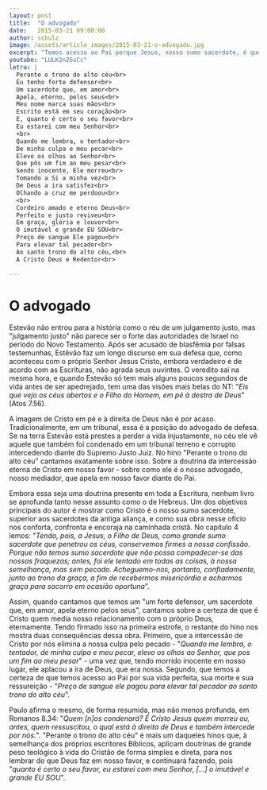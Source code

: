 ```yaml
---
layout: post
title:  "O advogado"
date:   2015-03-21 09:00:00
author: schulz
image: /assets/article_images/2015-03-21-o-advogado.jpg
excerpt: "Temos acesso ao Pai porque Jesus, nosso sumo sacerdote, é quem intercede por nós \"Perante o trono do alto céu\"."
youtube: "LULK2nZ6sCc"
letra: |
  Perante o trono do alto céu<br>
  Eu tenho forte defensor<br>
  Um sacerdote que, em amor<br>
  Apela, eterno, pelos seus<br>
  Meu nome marca suas mãos<br>
  Escrito está em seu coração<br>
  E, quanto é certo o seu favor<br>
  Eu estarei com meu Senhor<br>
  <br>
  Quando me lembra, o tentador<br>
  De minha culpa e meu pecar<br>
  Elevo os olhos ao Senhor<br>
  Que pôs um fim ao meu pesar<br>
  Sendo inocente, Ele morreu<br>
  Tomando a Si a minha vez<br>
  De Deus a ira satisfez<br>
  Olhando a cruz me perdoou<br>
  <br>
  Cordeiro amado e eterno Deus<br>
  Perfeito e justo reviveu<br>
  Em graça, glória e louvor<br>
  O imutável e grande EU SOU<br>
  Preço de sangue Ele pagou<br>
  Para elevar tal pecador<br>
  Ao santo trono do alto céu,<br>
  A Cristo Deus e Redentor<br>

---
```


# O advogado

Estevão não entrou para a história como o réu de um julgamento justo, mas "julgamento justo" não parece ser o forte das autoridades de Israel no período do Novo Testamento. Após ser acusado de blasfêmia por falsas testemunhas, Estêvão faz um longo discurso em sua defesa que, como aconteceu com o próprio Senhor Jesus Cristo, embora verdadeiro e de acordo com as Escrituras, não agrada seus ouvintes. O veredito sai na mesma hora, e quando Estevão só tem mais alguns poucos segundos de vida antes de ser apedrejado, tem uma das visões mais belas do NT: "*Eis que vejo os céus abertos e o Filho do Homem, em pé à destra de Deus*" (Atos 7.56).

A imagem de Cristo em pé e à direita de Deus não é por acaso. Tradicionalmente, em um tribunal, essa é a posição do advogado de defesa. Se na terra Estevão está prestes a perder a vida injustamente, no céu ele vê aquele que também foi condenado em um tribunal terreno e corrupto intercedendo diante do Supremo Justo Juiz. No hino "Perante o trono do alto céu" cantamos exatamente sobre isso. Sobre a doutrina da intercessão eterna de Cristo em nosso favor - sobre como ele é o nosso advogado, nosso mediador, que apela em nosso favor diante do Pai.

Embora essa seja uma doutrina presente em toda a Escritura, nenhum livro se aprofunda tanto nesse assunto como o de Hebreus. Um dos objetivos principais do autor é mostrar como Cristo é o nosso sumo sacerdote, superior aos sacerdotes da antiga aliança, e como sua obra nesse ofício nos conforta, confronta e encoraja na caminhada cristã. No capítulo 4 lemos: "*Tendo, pois, a Jesus, o Filho de Deus, como grande sumo sacerdote que penetrou os céus, conservemos firmes a nossa confissão. Porque não temos sumo sacerdote que não possa compadecer-se das nossas fraquezas; antes, foi ele tentado em todas as coisas, à nossa semelhança, mas sem pecado. Acheguemo-nos, portanto, confiadamente, junto ao trono da graça, a fim de recebermos misericórdia e acharmos graça para socorro em ocasião oportuna*". 

Assim, quando cantamos que temos um "um forte defensor, um sacerdote que, em amor, apela eterno pelos seus", cantamos sobre a certeza de que é Cristo quem media nosso relacionamento com o próprio Deus, eternamente. Tendo firmado isso na primeira estrofe, o restante do hino nos mostra duas consequências dessa obra. Primeiro, que a intercessão de Cristo por nós elimina a nossa culpa pelo pecado - "*Quando me lembra, o tentador, de minha culpa e meu pecar, elevo os olhos ao Senhor, que pos um fim ao meu pesar*" - uma vez que, tendo morrido inocente em nosso lugar, ele aplacou a ira de Deus, que era nossa. Segundo, que temos a certeza de que temos acesso ao Pai por sua vida perfeita, sua morte e sua ressureição - "*Preço de sangue ele pagou para elevar tal pecador ao santo trono do alto céu*".

Paulo afirma o mesmo, de forma resumida, mas não menos profunda, em Romanos 8.34: "*Quem [n]os condenará? É Cristo Jesus quem morreu ou, antes, quem ressuscitou, o qual está à direita de Deus e também intercede por nós.*". "Perante o trono do alto céu" é mais um daqueles hinos que, à semelhança dos próprios escritores Bíblicos, aplicam doutrinas de grande peso teológico à vida do Cristão de forma simples e direta, para nos lembrar do que Deus faz em nosso favor, e continuará fazendo, pois "*quanto é certo o seu favor, eu estarei com meu Senhor, [...] o imutável e grande EU SOU*". 
